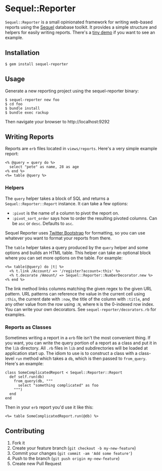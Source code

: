 # Sequel::Reporter

`Sequel::Reporter` is a small opinionated framework for writing web-based reports using the [Sequel](http://sequel.rubyforge.org) database toolkit. It provides a simple structure and helpers for easily writing reports. There's a [tiny demo](http://sequel-reporter-demo.herokuapp.com) if you want to see an example.

## Installation

    $ gem install sequel-reporter

## Usage

Generate a new reporting project using the sequel-reporter binary:

    $ sequel-reporter new foo
    $ cd foo
    $ bundle install
    $ bundle exec rackup
    
Then navigate your browser to http://localhost:9292

## Writing Reports

Reports are `erb` files located in `views/reports`. Here's a very simple example report:

    <% @query = query do %>
      select "pete" as name, 28 as age
    <% end %>
    <%= table @query %>
    
### Helpers

The `query` helper takes a block of SQL and returns a `Sequel::Reporter::Report` instance. It can take a few options:

* `:pivot` is the name of a column to pivot the report on. 
* `:pivot_sort_order` says how to order the resulting pivoted columns. Can be `asc` or `desc`. Defaults to `asc`.

Sequel Reporter uses [Twitter Bootstrap](http://twitter.github.com/bootstrap) for formatting, so you can use whatever you want to format your reports from there. 

The `table` helper takes a query produced by the `query` helper and some options and builds an HTML table. This helper can take an optional block where you can set more options on the table. For example:

    <%= table(@query) do |t| %>
      <% t.link /Account/ => '/register?account=:this' %>
      <% t.decorate /Amount/ => Sequel::Reporter::NumberDecorator.new %>
    <% end %>
    
The link method links columns matching the given regex to the given URL pattern. URL patterns can reference the value in the current cell using `:this`, the current date with `:now`, the title of the column with `:title`, and any other value from the row using `:N`, where `N` is the 0-indexed row index. You can write your own decorators. See `sequel-reporter/decorators.rb` for examples.

### Reports as Classes

Sometimes writing a report in a `erb` file isn't the most convenient thing. If you want, you can write the query portion of a report as a class and put it in the `lib` directory. All `.rb` files in `lib` and subdirectories will be loaded at application start up. The idiom to use is to construct a class with a class-level `run` method which takes a `db`, which is then passed to `from_query`. Here's an example:

    class SomeComplicatedReport < Sequel::Reporter::Report
      def self.run(db)
        from_query(db, """
          select "something complicated" as foo
        """)
      end
    end

Then in your `erb` report you'd use it like this:

    <%= table SomeComplicatedReport.run(@db) %>

## Contributing

1. Fork it
2. Create your feature branch (`git checkout -b my-new-feature`)
3. Commit your changes (`git commit -am 'Add some feature'`)
4. Push to the branch (`git push origin my-new-feature`)
5. Create new Pull Request
